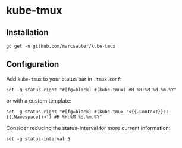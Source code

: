 # kube-tmux

## Installation

```
go get -u github.com/marcsauter/kube-tmux
```

## Configuration

Add `kube-tmux` to your status bar in `.tmux.conf`:
```
set -g status-right "#[fg=black] #(kube-tmux) #H %H:%M %d.%m.%Y"
```
or with a custom template:
```
set -g status-right "#[fg=black] #(kube-tmux '<{{.Context}}::{{.Namespace}}>') #H %H:%M %d.%m.%Y"
```

Consider reducing the status-interval for more current information:
```
set -g status-interval 5
```


